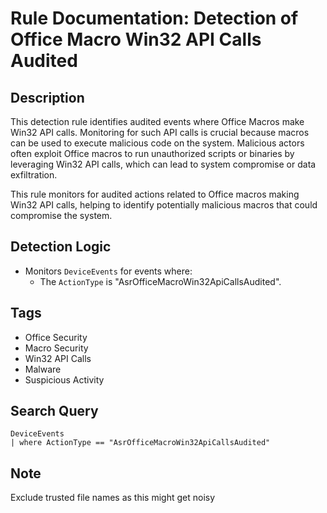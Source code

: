 # Rule Documentation: Detection of Office Macro Win32 API Calls Audited

## Description
This detection rule identifies audited events where Office Macros make Win32 API calls. Monitoring for such API calls is crucial because macros can be used to execute malicious code on the system. Malicious actors often exploit Office macros to run unauthorized scripts or binaries by leveraging Win32 API calls, which can lead to system compromise or data exfiltration.

This rule monitors for audited actions related to Office macros making Win32 API calls, helping to identify potentially malicious macros that could compromise the system.

## Detection Logic
- Monitors `DeviceEvents` for events where:
  - The `ActionType` is "AsrOfficeMacroWin32ApiCallsAudited".

## Tags
- Office Security
- Macro Security
- Win32 API Calls
- Malware
- Suspicious Activity

## Search Query
```kql
DeviceEvents 
| where ActionType == "AsrOfficeMacroWin32ApiCallsAudited"
```
## Note
Exclude trusted file names as this might get noisy
